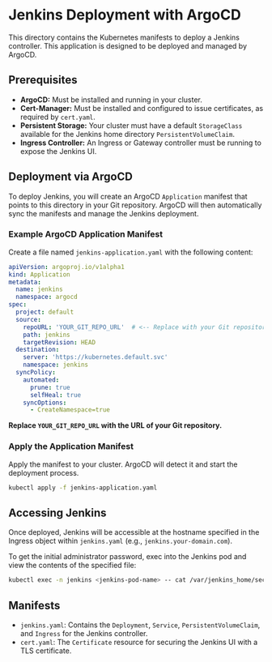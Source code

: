 # Jenkins Deployment with ArgoCD

This directory contains the Kubernetes manifests to deploy a Jenkins controller. This application is designed to be deployed and managed by ArgoCD.

## Prerequisites

-   **ArgoCD:** Must be installed and running in your cluster.
-   **Cert-Manager:** Must be installed and configured to issue certificates, as required by `cert.yaml`.
-   **Persistent Storage:** Your cluster must have a default `StorageClass` available for the Jenkins home directory `PersistentVolumeClaim`.
-   **Ingress Controller:** An Ingress or Gateway controller must be running to expose the Jenkins UI.

## Deployment via ArgoCD

To deploy Jenkins, you will create an ArgoCD `Application` manifest that points to this directory in your Git repository. ArgoCD will then automatically sync the manifests and manage the Jenkins deployment.

### Example ArgoCD Application Manifest

Create a file named `jenkins-application.yaml` with the following content:

```yaml
apiVersion: argoproj.io/v1alpha1
kind: Application
metadata:
  name: jenkins
  namespace: argocd
spec:
  project: default
  source:
    repoURL: 'YOUR_GIT_REPO_URL'  # <-- Replace with your Git repository URL
    path: jenkins
    targetRevision: HEAD
  destination:
    server: 'https://kubernetes.default.svc'
    namespace: jenkins
  syncPolicy:
    automated:
      prune: true
      selfHeal: true
    syncOptions:
      - CreateNamespace=true
```

**Replace `YOUR_GIT_REPO_URL` with the URL of your Git repository.**

### Apply the Application Manifest

Apply the manifest to your cluster. ArgoCD will detect it and start the deployment process.

```bash
kubectl apply -f jenkins-application.yaml
```

## Accessing Jenkins

Once deployed, Jenkins will be accessible at the hostname specified in the Ingress object within `jenkins.yaml` (e.g., `jenkins.your-domain.com`).

To get the initial administrator password, exec into the Jenkins pod and view the contents of the specified file:

```bash
kubectl exec -n jenkins <jenkins-pod-name> -- cat /var/jenkins_home/secrets/initialAdminPassword
```

## Manifests

-   `jenkins.yaml`: Contains the `Deployment`, `Service`, `PersistentVolumeClaim`, and `Ingress` for the Jenkins controller.
-   `cert.yaml`: The `Certificate` resource for securing the Jenkins UI with a TLS certificate.

